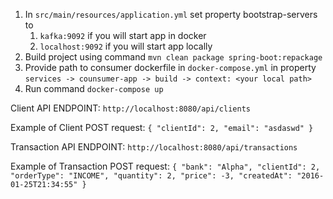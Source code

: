 1)  In `src/main/resources/application.yml` set property bootstrap-servers to
    1) `kafka:9092` if you will start app in docker
    2) `localhost:9092` if you will start app locally
2) Build project using command
   `mvn clean package spring-boot:repackage`
3) Provide path to consumer dockerfile in `docker-compose.yml` in property
   `services -> counsumer-app -> build -> context: <your local path>`
4) Run command `docker-compose up`

Client API ENDPOINT: `http://localhost:8080/api/clients`

Example of Client POST request:
`
{
"clientId": 2,
"email": "asdaswd"
}
`

Transaction API ENDPOINT: `http://localhost:8080/api/transactions`

Example of Transaction POST request:
`
{
"bank": "Alpha",
"clientId": 2,
"orderType": "INCOME",
"quantity": 2,
"price": -3,
"createdAt": "2016-01-25T21:34:55"
}
`